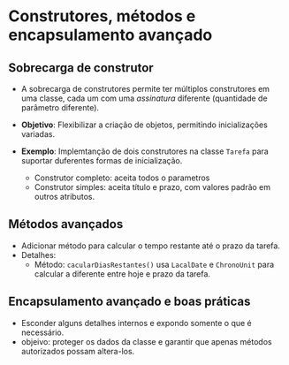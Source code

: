 # Construtores, métodos e encapsulamento avançado

## Sobrecarga de construtor

* A sobrecarga de construtores permite ter múltiplos construtores em uma classe, cada um com uma _assinatura_ diferente (quantidade de parâmetro diferente).

* **Objetivo**: Flexibilizar a criação de objetos, permitindo inicializações variadas.

* **Exemplo**: Implemtanção de dois construtores na classe `Tarefa` para suportar duferentes formas de inicialização.
    * Construtor completo: aceita todos o parametros
    * Construtor simples: aceita título e prazo, com valores padrão em outros atributos.

## Métodos avançados

* Adicionar método para calcular o tempo restante até o prazo da tarefa.
* Detalhes:
    * Método: `cacularDiasRestantes()` usa `LacalDate` e `ChronoUnit` para calcular a diferente entre hoje e prazo da tarefa.

## Encapsulamento avançado e boas práticas

* Esconder alguns detalhes internos e expondo somente o que é necessário. 
* objeivo: proteger os dados da classe e garantir que apenas métodos autorizados possam altera-los. 
